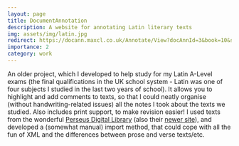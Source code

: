 ```yaml
---
layout: page
title: DocumentAnnotation
description: A website for annotating Latin literary texts
img: assets/img/latin.jpg
redirect: https://docann.maxcl.co.uk/Annotate/View?docAnnId=3&book=10&section=215-259
importance: 2
category: work
---
```



An older project, which I developed to help study for my Latin A-Level exams (the final qualifications in the UK school system - Latin was one of four subjects I studied in the last two years of school). It allows you to highlight and add comments to texts, so that I could neatly organise (without handwriting-related issues) all the notes I took about the texts we studied. Also includes print support, to make revision easier! I used texts from the wonderful [Perseus Digital Library](http://www.perseus.tufts.edu/hopper/) (also their [newer site](https://scaife.perseus.org/)), and developed a (somewhat manual) import method, that could cope with all the fun of XML and the differences between prose and verse texts/etc.
